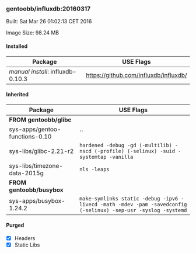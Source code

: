 ### gentoobb/influxdb:20160317
Built: Sat Mar 26 01:02:13 CET 2016

Image Size: 98.24 MB
#### Installed
Package | USE Flags
--------|----------
*manual install*: influxdb-0.10.3 | https://github.com/influxdb/influxdb/
#### Inherited
Package | USE Flags
--------|----------
**FROM gentoobb/glibc** |
sys-apps/gentoo-functions-0.10 | ``
sys-libs/glibc-2.21-r2 | `hardened -debug -gd (-multilib) -nscd (-profile) (-selinux) -suid -systemtap -vanilla`
sys-libs/timezone-data-2015g | `nls -leaps`
**FROM gentoobb/busybox** |
sys-apps/busybox-1.24.2 | `make-symlinks static -debug -ipv6 -livecd -math -mdev -pam -savedconfig (-selinux) -sep-usr -syslog -systemd`
#### Purged
- [x] Headers
- [x] Static Libs
